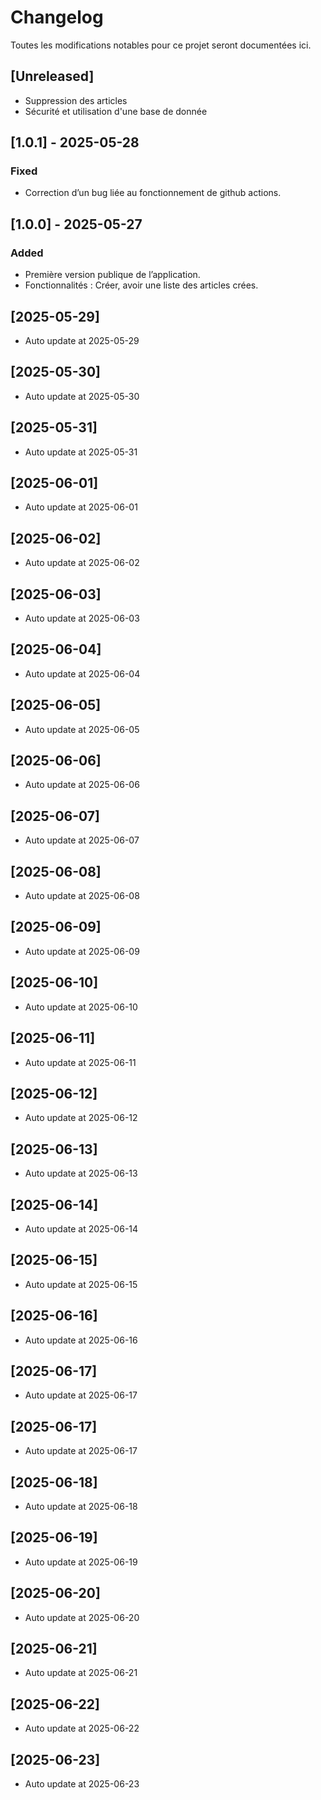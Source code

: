 # Changelog

Toutes les modifications notables pour ce projet seront documentées ici.

## [Unreleased]
- Suppression des articles
- Sécurité et utilisation d'une base de donnée

## [1.0.1] - 2025-05-28
### Fixed
- Correction d’un bug liée au fonctionnement de github actions.

## [1.0.0] - 2025-05-27
### Added
- Première version publique de l’application.
- Fonctionnalités : Créer, avoir une liste des articles crées.
## [2025-05-29]
- Auto update at 2025-05-29

## [2025-05-30]
- Auto update at 2025-05-30

## [2025-05-31]
- Auto update at 2025-05-31

## [2025-06-01]
- Auto update at 2025-06-01

## [2025-06-02]
- Auto update at 2025-06-02

## [2025-06-03]
- Auto update at 2025-06-03

## [2025-06-04]
- Auto update at 2025-06-04

## [2025-06-05]
- Auto update at 2025-06-05

## [2025-06-06]
- Auto update at 2025-06-06

## [2025-06-07]
- Auto update at 2025-06-07

## [2025-06-08]
- Auto update at 2025-06-08

## [2025-06-09]
- Auto update at 2025-06-09

## [2025-06-10]
- Auto update at 2025-06-10

## [2025-06-11]
- Auto update at 2025-06-11

## [2025-06-12]
- Auto update at 2025-06-12

## [2025-06-13]
- Auto update at 2025-06-13

## [2025-06-14]
- Auto update at 2025-06-14

## [2025-06-15]
- Auto update at 2025-06-15

## [2025-06-16]
- Auto update at 2025-06-16

## [2025-06-17]
- Auto update at 2025-06-17

## [2025-06-17]
- Auto update at 2025-06-17

## [2025-06-18]
- Auto update at 2025-06-18

## [2025-06-19]
- Auto update at 2025-06-19

## [2025-06-20]
- Auto update at 2025-06-20

## [2025-06-21]
- Auto update at 2025-06-21

## [2025-06-22]
- Auto update at 2025-06-22

## [2025-06-23]
- Auto update at 2025-06-23

